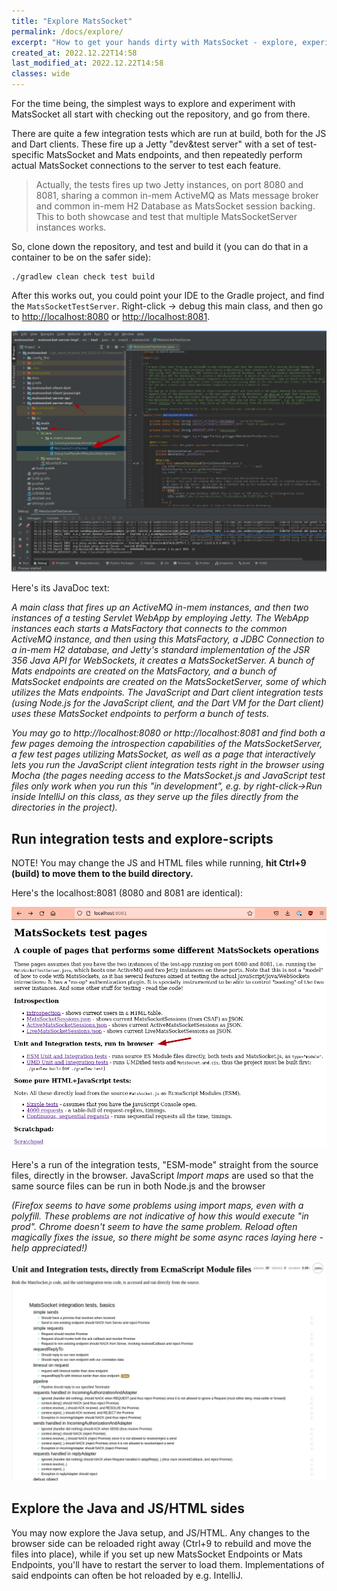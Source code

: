 ```yaml
---
title: "Explore MatsSocket"
permalink: /docs/explore/
excerpt: "How to get your hands dirty with MatsSocket - explore, experiment, investigate, play around"
created_at: 2022.12.22T14:58
last_modified_at: 2022.12.22T14:58
classes: wide
---
```


For the time being, the simplest ways to explore and experiment with MatsSocket all start with checking out the
repository, and go from there.

There are quite a few integration tests which are run at build, both for the JS and Dart clients. These fire up a Jetty
"dev&test server" with a set of test-specific MatsSocket and Mats endpoints, and then repeatedly perform actual
MatsSocket connections to the server to test each feature.

> Actually, the tests fires up two Jetty instances, on port 8080 and 8081, sharing a common in-mem ActiveMQ as Mats message
> broker and common in-mem H2 Database as MatsSocket session backing. This to both showcase and test that multiple 
> MatsSocketServer instances works.

So, clone down the repository, and test and build it (you can do that in a container to be on the safer side):
```shell
./gradlew clean check test build
```

After this works out, you could point your IDE to the Gradle project, and find the `MatsSocketTestServer`. Right-click
-> debug this main class, and then go to <a href="http://localhost:8080">http://localhost:8080</a> or
<a href="http://localhost:8081">http://localhost:8081</a>.

![Starting MatsSocketTestServer](/assets/images/explore/Starting_MatsSocketServer_2022-12-22_16-14.png)

Here's its JavaDoc text:

_A main class that fires up an ActiveMQ in-mem instances, and then two instances of a testing Servlet WebApp by
employing Jetty. The WebApp instances each starts a MatsFactory that connects to the common ActiveMQ instance, and then
using this MatsFactory, a JDBC Connection to a in-mem H2 database, and Jetty's standard implementation of the JSR 356
Java API for WebSockets, it creates a MatsSocketServer. A bunch of Mats endpoints are created on the MatsFactory, and a
bunch of MatsSocket endpoints are created on the MatsSocketServer, some of which utilizes the Mats endpoints. The
JavaScript and Dart client integration tests (using Node.js for the JavaScript client, and the Dart VM for the Dart
client) uses these MatsSocket endpoints to perform a bunch of tests._

_You may go to http://localhost:8080 or http://localhost:8081 and find both a few pages demoing the introspection
capabilities of the MatsSocketServer, a few test pages utilizing MatsSocket, as well as a page that interactively lets
you run the JavaScript client integration tests right in the browser using Mocha (the pages needing access to the
MatsSocket.js and JavaScript test files only work when you run this "in development", e.g. by right-click->Run inside
IntelliJ on this class, as they serve up the files directly from the directories in the project)._

## Run integration tests and explore-scripts

NOTE! You may change the JS and HTML files while running, <b>hit Ctrl+9 (build) to move them to the build directory.</b>

Here's the localhost:8081 (8080 and 8081 are identical):

![MatsSocketServer localhost:8081](/assets/images/explore/MatsSocket_localhost8081_2022-12-22_16-26.png)

Here's a run of the integration tests, "ESM-mode" straight from the source files, directly in the browser. JavaScript 
_Import maps_ are used so that the same source files can be run in both Node.js and the browser

_(Firefox seems to have some problems using import maps, even with a polyfill. These problems are not indicative of how
this would execute "in prod". Chrome doesn't seem to have the same problem. Reload often magically fixes the issue, so
there might be some async races laying here - help appreciated!)_

![MatsSocketServer integration tests in browser](/assets/images/explore/MatsSocket_integration_tests_2022-12-22_16-33.png)

## Explore the Java and JS/HTML sides

You may now explore the Java setup, and JS/HTML. Any changes to the browser side can be reloaded right away (Ctrl+9 to
rebuild and move the files into place), while if you set up new MatsSocket Endpoints or Mats Endpoints, you'll have to
restart the server to load them. Implementations of said endpoints can often be hot reloaded by e.g. IntelliJ.